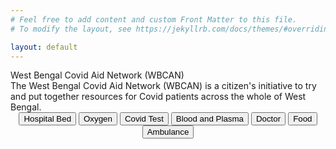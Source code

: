 ```yaml
---
# Feel free to add content and custom Front Matter to this file.
# To modify the layout, see https://jekyllrb.com/docs/themes/#overriding-theme-defaults

layout: default
---
```


<!-- ## Debjyoti Bhattacharjee ##
#### Research and Development Engineer #### -->

<!-- <p align="justify" class="introtext"><img src="/assets/me.jpg" alt="Smiley face" width="300"  align="left" style="padding-right: 20px;">
<b>Debjyoti Bhattacharjee </b> <br>
<span class="introhightext">System Level Design team, imec<br>
Kapeldreef 75,  Leuven 3001, Belgium</span>
<br>
<br>
Debjyoti Bhattacharjee is a Research and Development engineer at Compute System Architecture unit at <a href="https://www.imec.be/" target="_blank">imec</a>, Leuven. His current work focuses on design space exploration and performance estimation for high performance accelerator architectures for machine learning workloads.  -->

<div class="headHi"> West Bengal Covid Aid Network (WBCAN) </div>
<div class="introtext"> The West Bengal Covid Aid Network (WBCAN) is a citizen's initiative to try and put together resources for Covid patients across the whole of West Bengal. </div>

<div align="center">
 <div class="btn-group">
<a href="{{ "/Admission/" | relative_url}}" ><button class="button1">Hospital Bed</button></a>
<a href="{{ "/oxygen/" | relative_url}}" ><button class="button2">Oxygen</button></a>
<a href="{{ "/test/" | relative_url}}" ><button class="button1">Covid Test</button></a>
<a href="{{ "/blood/" | relative_url}}" ><button class="button2">Blood and Plasma</button></a>
<a href="{{ "/tele/" | relative_url}}" ><button class="button1">Doctor</button></a>
<a href="{{ "/food/" | relative_url}}" ><button class="button2">Food</button></a>
<a href="{{ "/ambulance/" | relative_url}}" ><button class="button1">Ambulance</button></a>
</div> 
</div>
